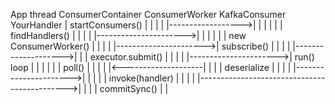 App thread          ConsumerContainer       ConsumerWorker          KafkaConsumer          YourHandler
    | startConsumers()  |                       |                       |                     |
    |------------------>|                       |                       |                     |
    |                   | findHandlers()        |                       |                     |
    |                   |---------------------->|                       |                     |
    |                   |                       |  new ConsumerWorker() |                     |
    |                   |                       |---------------------->|  subscribe()        |
    |                   |                       |                       |-------------------->|
    |                   | executor.submit()     |                       |                     |
    |                   |---------------------->| run() loop            |                     |
    |                   |                       |                       | poll()              |
    |                   |                       |                       |<--------------------|
    |                   |                       |  deserialize          |                     |
    |                   |                       |---------------------->|                     |
    |                   |                       |  invoke(handler)      |                     |
    |                   |                       |--------------------------------------------->|
    |                   |                       | commitSync()          |                     |
